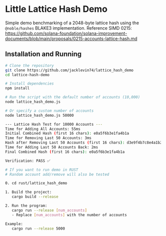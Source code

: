 # Little Lattice Hash Demo

Simple demo benchmarking of a 2048-byte lattice hash using the `@noble/hashes` BLAKE3 implementation.
Reference SIMD 0215: https://github.com/solana-foundation/solana-improvement-documents/blob/main/proposals/0215-accounts-lattice-hash.md

## Installation and Running

```bash
# Clone the repository
git clone https://github.com/jacklevin74/lattice_hash_demo
cd lattice-hash-demo

# Install dependencies
npm install

# Run the script with the default number of accounts (10,000)
node lattice_hash_demo.js

# Or specify a custom number of accounts
node lattice_hash_demo.js 50000

--- Lattice Hash Test for 10000 Accounts ---
Time for Adding All Accounts: 55ms
Initial Combined Hash (first 16 chars): e0a5f6b3e1fa4b1a
Time for Removing Last 50 Accounts: 3ms
Hash after Removing Last 50 Accounts (first 16 chars): d3e9f4b7c8e4a1b2
Time for Adding Last 50 Accounts Back: 2ms
Final Combined Hash (first 16 chars): e0a5f6b3e1fa4b1a

Verification: PASS ✅

# If you want to run demo in RUST
# Random account add/remove will also be tested 

0. cd rust/lattice_hash_demo

1. Build the project:
   cargo build --release

2. Run the program:
   cargo run --release [num_accounts]
   - Replace [num_accounts] with the number of accounts

Example:
   cargo run --release 5000

